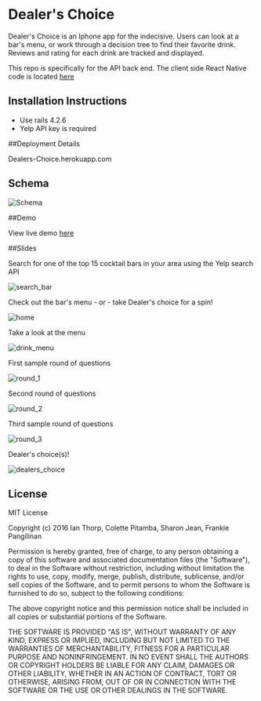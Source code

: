 # Dealer's Choice

Dealer's Choice is an Iphone app for the indecisive. Users can look at a bar's menu, or work through a decision tree to find their favorite drink.
Reviews and rating for each drink are tracked and displayed.

This repo is specifically for the API back end. The client side React Native code is located [here](https://github.com/frankiebee/react-nativeDealersChoice)

## Installation Instructions

* Use rails 4.2.6
* Yelp API key is required

##Deployment Details

Dealers-Choice.herokuapp.com

## Schema

![Schema](app/assets/images/schema.png)

##Demo

View live demo [here](https://www.youtube.com/watch?v=1FEwZP5MRuA)

##Slides

Search for one of the top 15 cocktail bars in your area using the Yelp search API

![search_bar](app/assets/images/search_bar.png)

Check out the bar's menu - or - take Dealer's choice for a spin!

![home](app/assets/images/home.png)

Take a look at the menu

![drink_menu](app/assets/images/drink_menu.png)

First sample round of questions

![round_1](app/assets/images/round_1_tree.png)

Second round of questions 

![round_2](/app/assets/images/round_2_tree.png)

Third sample round of questions

![round_3](app/assets/images/round_3_tree.png)

Dealer's choice(s)!

![dealers_choice](app/assets/images/dealers_choice.png)

## License
MIT License

Copyright (c) 2016 Ian Thorp, Colette Pitamba, Sharon Jean, Frankie Pangilinan

Permission is hereby granted, free of charge, to any person obtaining a copy
of this software and associated documentation files (the "Software"), to deal
in the Software without restriction, including without limitation the rights
to use, copy, modify, merge, publish, distribute, sublicense, and/or sell
copies of the Software, and to permit persons to whom the Software is
furnished to do so, subject to the following conditions:

The above copyright notice and this permission notice shall be included in all
copies or substantial portions of the Software.

THE SOFTWARE IS PROVIDED "AS IS", WITHOUT WARRANTY OF ANY KIND, EXPRESS OR
IMPLIED, INCLUDING BUT NOT LIMITED TO THE WARRANTIES OF MERCHANTABILITY,
FITNESS FOR A PARTICULAR PURPOSE AND NONINFRINGEMENT. IN NO EVENT SHALL THE
AUTHORS OR COPYRIGHT HOLDERS BE LIABLE FOR ANY CLAIM, DAMAGES OR OTHER
LIABILITY, WHETHER IN AN ACTION OF CONTRACT, TORT OR OTHERWISE, ARISING FROM,
OUT OF OR IN CONNECTION WITH THE SOFTWARE OR THE USE OR OTHER DEALINGS IN THE
SOFTWARE.
